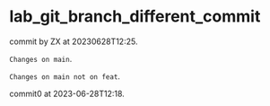# lab_git_branch_different_commit

commit by ZX at 20230628T12:25.

`Changes on main`. 

`Changes on main not on feat`.

commit0 at 2023-06-28T12:18.

